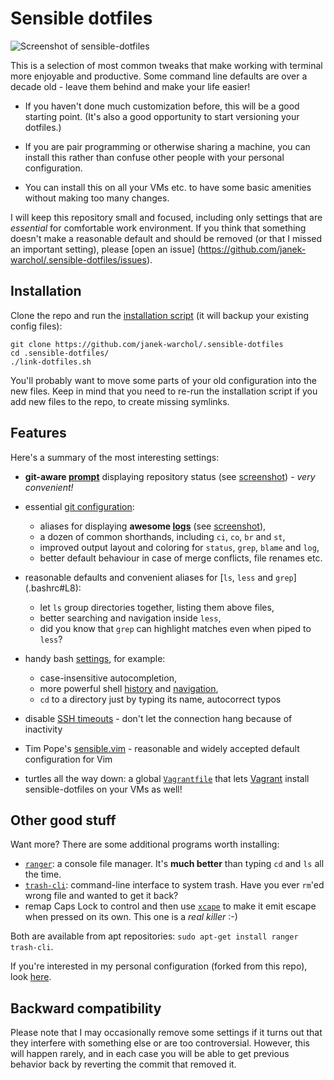 Sensible dotfiles
=================

![Screenshot of sensible-dotfiles](https://i.imgur.com/a4auwdx.png)

This is a selection of most common tweaks that make working with terminal
more enjoyable and productive.  Some command line defaults are over a decade
old - leave them behind and make your life easier!

* If you haven't done much customization before, this will be a good starting
  point.  (It's also a good opportunity to start versioning your dotfiles.)

* If you are pair programming or otherwise sharing a machine, you can install
  this rather than confuse other people with your personal configuration.

* You can install this on all your VMs etc. to have some basic amenities without
  making too many changes.

I will keep this repository small and focused, including only settings that
are _essential_ for comfortable work environment.  If you think that something
doesn't make a reasonable default and should be removed (or that I missed
an important setting), please [open an issue]
(https://github.com/janek-warchol/.sensible-dotfiles/issues).



Installation
------------

Clone the repo and run the [installation script](link-dotfiles.sh)
(it will backup your existing config files):

    git clone https://github.com/janek-warchol/.sensible-dotfiles
    cd .sensible-dotfiles/
    ./link-dotfiles.sh

You'll probably want to move some parts of your old configuration into
the new files.  Keep in mind that you need to re-run the installation script
if you add new files to the repo, to create missing symlinks.



Features
--------

Here's a summary of the most interesting settings:

- **git-aware [prompt](.bashrc#L97)** displaying repository status (see
  [screenshot](https://i.imgur.com/a4auwdx.png)) - _very convenient!_

- essential [git configuration](.gitconfig):
  - aliases for displaying **awesome [logs](.gitconfig#L32)**
    (see [screenshot](https://i.imgur.com/a4auwdx.png)),
  - a dozen of common shorthands, including `ci`, `co`, `br` and `st`,
  - improved output layout and coloring for `status`, `grep`, `blame` and `log`,
  - better default behaviour in case of merge conflicts, file renames etc.

- reasonable defaults and convenient aliases for [`ls`, `less` and `grep`]
  (.bashrc#L8):
  - let `ls` group directories together, listing them above files,
  - better searching and navigation inside `less`,
  - did you know that `grep` can highlight matches even when piped to `less`?

- handy bash [settings](.bashrc#L60), for example:
  - case-insensitive autocompletion,
  - more powerful shell [history](.bashrc#L75) and [navigation](.inputrc#L12),
  - `cd` to a directory just by typing its name, autocorrect typos

- disable [SSH timeouts](.ssh/config) - don't let the connection hang because
  of inactivity

- Tim Pope's [sensible.vim](https://github.com/tpope/vim-sensible) - reasonable
  and widely accepted default configuration for Vim

- turtles all the way down: a global [`Vagrantfile`](.vagrant.d/Vagrantfile)
  that lets [Vagrant](https://www.vagrantup.com/) install sensible-dotfiles
  on your VMs as well!



Other good stuff
----------------

Want more?  There are some additional programs worth installing:
- [`ranger`](http://nongnu.org/ranger/): a console file manager.
  It's **much better** than typing `cd` and `ls` all the time.
- [`trash-cli`](https://github.com/andreafrancia/trash-cli): command-line interface
  to system trash.  Have you ever `rm`'ed wrong file and wanted to get it back?
- remap Caps Lock to control and then use [`xcape`](https://github.com/alols/xcape)
  to make it emit escape when pressed on its own.  This one is a *real killer* :-)

Both are available from apt repositories: `sudo apt-get install ranger trash-cli`.

If you're interested in my personal configuration (forked from this repo), look
[here](https://github.com/janek-warchol/my-dotfiles/tree/janek).



Backward compatibility
----------------------

Please note that I may occasionally remove some settings if it turns out that
they interfere with something else or are too controversial.  However, this
will happen rarely, and in each case you will be able to get previous behavior
back by reverting the commit that removed it.

